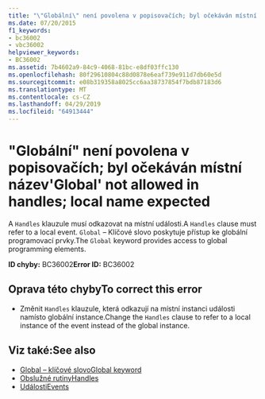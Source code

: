 ```yaml
---
title: "\"Globální\" není povolena v popisovačích; byl očekáván místní název"
ms.date: 07/20/2015
f1_keywords:
- bc36002
- vbc36002
helpviewer_keywords:
- BC36002
ms.assetid: 7b4602a9-84c9-4068-81bc-e8df03ffc130
ms.openlocfilehash: 80f29610804c88d0878e6eaf739e911d7db60e5d
ms.sourcegitcommit: e08b319358a8025cc6aa38737854f7bdb87183d6
ms.translationtype: MT
ms.contentlocale: cs-CZ
ms.lasthandoff: 04/29/2019
ms.locfileid: "64913444"
---
```

# <a name="global-not-allowed-in-handles-local-name-expected"></a><span data-ttu-id="306cd-102">"Globální" není povolena v popisovačích; byl očekáván místní název</span><span class="sxs-lookup"><span data-stu-id="306cd-102">'Global' not allowed in handles; local name expected</span></span>
<span data-ttu-id="306cd-103">A `Handles` klauzule musí odkazovat na místní události.</span><span class="sxs-lookup"><span data-stu-id="306cd-103">A `Handles` clause must refer to a local event.</span></span> <span data-ttu-id="306cd-104">`Global` – Klíčové slovo poskytuje přístup ke globální programovací prvky.</span><span class="sxs-lookup"><span data-stu-id="306cd-104">The `Global` keyword provides access to global programming elements.</span></span>  
  
 <span data-ttu-id="306cd-105">**ID chyby:** BC36002</span><span class="sxs-lookup"><span data-stu-id="306cd-105">**Error ID:** BC36002</span></span>  
  
## <a name="to-correct-this-error"></a><span data-ttu-id="306cd-106">Oprava této chyby</span><span class="sxs-lookup"><span data-stu-id="306cd-106">To correct this error</span></span>  
  
- <span data-ttu-id="306cd-107">Změnit `Handles` klauzule, která odkazují na místní instanci události namísto globální instance.</span><span class="sxs-lookup"><span data-stu-id="306cd-107">Change the `Handles` clause to refer to a local instance of the event instead of the global instance.</span></span>  
  
## <a name="see-also"></a><span data-ttu-id="306cd-108">Viz také:</span><span class="sxs-lookup"><span data-stu-id="306cd-108">See also</span></span>

- [<span data-ttu-id="306cd-109">Global – klíčové slovo</span><span class="sxs-lookup"><span data-stu-id="306cd-109">Global keyword</span></span>](../programming-guide/program-structure/namespaces.md#global-keyword-in-fully-qualified-names)
- [<span data-ttu-id="306cd-110">Obslužné rutiny</span><span class="sxs-lookup"><span data-stu-id="306cd-110">Handles</span></span>](../../visual-basic/language-reference/statements/handles-clause.md)
- [<span data-ttu-id="306cd-111">Události</span><span class="sxs-lookup"><span data-stu-id="306cd-111">Events</span></span>](../../visual-basic/programming-guide/language-features/events/index.md)
